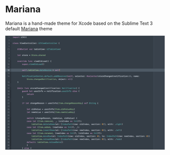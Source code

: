 # Mariana

Mariana is a hand-made theme for Xcode based on the Sublime Text 3 default [Mariana](https://github.com/twolfson/sublime-files/blob/master/Packages/Color%20Scheme%20-%20Default/Mariana.sublime-color-scheme) theme

![](Mariana-preview.png "Mariana theme for Xcode")
